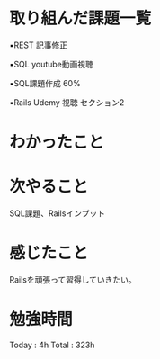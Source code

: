 <h1>取り組んだ課題一覧</h1>

▪️REST 記事修正

▪️SQL youtube動画視聴

▪️SQL課題作成 60%

▪️Rails Udemy 視聴 セクション2


<h1>わかったこと</h1>

<h1>次やること</h1>
SQL課題、Railsインプット

<h1>感じたこと</h1>
Railsを頑張って習得していきたい。

<h1>勉強時間</h1>
Today : 4h Total : 323h
